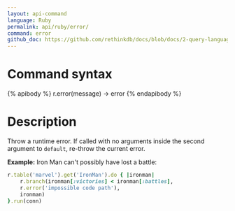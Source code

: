 ```yaml
---
layout: api-command 
language: Ruby
permalink: api/ruby/error/
command: error 
github_doc: https://github.com/rethinkdb/docs/blob/docs/2-query-language/api/ruby/control-structures/error.md
---
```


# Command syntax #

{% apibody %}
r.error(message) &rarr; error
{% endapibody %}

# Description #

Throw a runtime error. If called with no arguments inside the second argument to `default`, re-throw the current error.

__Example:__ Iron Man can't possibly have lost a battle:

```rb
r.table('marvel').get('IronMan').do { |ironman|
    r.branch(ironman[:victories] < ironman[:battles],
    r.error('impossible code path'),
    ironman)
}.run(conn)
```
